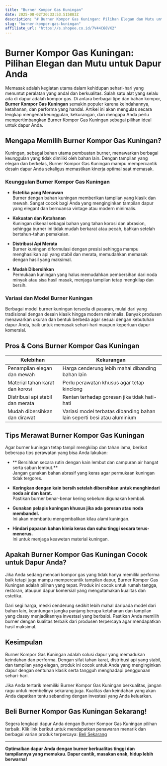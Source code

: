 ```yaml
---
title: "Burner Kompor Gas Kuningan"
date: 2025-08-02T20:33:53.515883Z
description: "# Burner Kompor Gas Kuningan: Pilihan Elegan dan Mutu untuk Dapur Anda..."
slug: "burner-kompor-gas-kuningan"
affiliate_url: "https://s.shopee.co.id/7V44C68VX2"
---
```

# Burner Kompor Gas Kuningan: Pilihan Elegan dan Mutu untuk Dapur Anda

Memasak adalah kegiatan utama dalam kehidupan sehari-hari yang menuntut peralatan yang andal dan berkualitas. Salah satu alat yang selalu ada di dapur adalah kompor gas. Di antara berbagai tipe dan bahan kompor, **Burner Kompor Gas Kuningan** semakin populer karena keindahannya, ketahanan, dan performa yang handal. Artikel ini akan mengulas secara lengkap mengenai keunggulan, kekurangan, dan mengapa Anda perlu mempertimbangkan Burner Kompor Gas Kuningan sebagai pilihan ideal untuk dapur Anda.

## Mengapa Memilih Burner Kompor Gas Kuningan?

Kuningan, sebagai bahan utama pembuatan burner, menawarkan berbagai keunggulan yang tidak dimiliki oleh bahan lain. Dengan tampilan yang elegan dan berkelas, Burner Kompor Gas Kuningan mampu mempercantik desain dapur Anda sekaligus memastikan kinerja optimal saat memasak.

### Keunggulan Burner Kompor Gas Kuningan

- **Estetika yang Menawan**  
  Burner dengan bahan kuningan memberikan tampilan yang klasik dan mewah. Sangat cocok bagi Anda yang menginginkan tampilan dapur yang elegant dan bernuansa vintage atau modern minimalis.

- **Kekuatan dan Ketahanan**  
  Kuningan dikenal sebagai bahan yang tahan korosi dan abrasion, sehingga burner ini tidak mudah berkarat atau pecah, bahkan setelah bertahun-tahun pemakaian.

- **Distribusi Api Merata**  
  Burner kuningan diformulasi dengan presisi sehingga mampu menghasilkan api yang stabil dan merata, memudahkan memasak dengan hasil yang maksimal.

- **Mudah Dibersihkan**  
  Permukaan kuningan yang halus memudahkan pembersihan dari noda minyak atau sisa hasil masak, menjaga tampilan tetap mengkilap dan bersih.

### Variasi dan Model Burner Kuningan

Berbagai model burner kuningan tersedia di pasaran, mulai dari yang tradisional dengan desain klasik hingga modern minimalis. Banyak produsen menawarkan ukuran dan bentuk berbeda agar sesuai dengan kebutuhan dapur Anda, baik untuk memasak sehari-hari maupun keperluan dapur komersial.

## Pros & Cons Burner Kompor Gas Kuningan

| Kelebihan | Kekurangan |
| --- | --- |
| Penampilan elegan dan mewah | Harga cenderung lebih mahal dibanding bahan lain |
| Material tahan karat dan korosi | Perlu perawatan khusus agar tetap kinclong |
| Distribusi api stabil dan merata | Rentan terhadap goresan jika tidak hati-hati |
| Mudah dibersihkan dan dirawat | Variasi model terbatas dibanding bahan lain seperti besi atau aluminium |

## Tips Merawat Burner Kompor Gas Kuningan

Agar burner kuningan tetap tampil mengkilap dan tahan lama, berikut beberapa tips perawatan yang bisa Anda lakukan:

- ** Bersihkan secara rutin dengan kain lembut dan campuran air hangat serta sabun lembut.**  
Jangan gunakan bahan abrasif yang keras agar permukaan kuningan tidak tergores.

- **Keringkan dengan kain bersih setelah dibersihkan untuk menghindari noda air dan karat.**  
Pastikan burner benar-benar kering sebelum digunakan kembali.

- **Gunakan pelapis kuningan khusus jika ada goresan atau noda membandel.**  
Ini akan membantu mengembalikan kilau alami kuningan.

- **Hindari paparan bahan kimia keras dan suhu tinggi secara terus-menerus.**  
Ini untuk menjaga keawetan material kuningan.

## Apakah Burner Kompor Gas Kuningan Cocok untuk Dapur Anda?

Jika Anda sedang mencari kompor gas yang tidak hanya memiliki performa baik tetapi juga mampu mempercantik tampilan dapur, Burner Kompor Gas Kuningan adalah pilihan yang tepat. Produk ini cocok untuk rumah tangga, restoran, ataupun dapur komersial yang mengutamakan kualitas dan estetika.

Dari segi harga, meski cenderung sedikit lebih mahal daripada model dari bahan lain, keuntungan jangka panjang berupa ketahanan dan tampilan yang classy menjadikannya investasi yang berbaloi. Pastikan Anda memilih burner dengan kualitas terbaik dari produsen terpercaya agar mendapatkan hasil maksimal.

## Kesimpulan

Burner Kompor Gas Kuningan adalah solusi dapur yang memadukan keindahan dan performa. Dengan sifat tahan karat, distribusi api yang stabil, dan tampilan yang elegan, produk ini cocok untuk Anda yang menginginkan dapur dengan sentuhan klasik serta tangguh menghadapi penggunaan sehari-hari.

Jika Anda tertarik memiliki Burner Kompor Gas Kuningan berkualitas, jangan ragu untuk membelinya sekarang juga. Kualitas dan keindahan yang akan Anda dapatkan tentu sebanding dengan investasi yang Anda keluarkan.

## Beli Burner Kompor Gas Kuningan Sekarang!

Segera lengkapi dapur Anda dengan Burner Kompor Gas Kuningan pilihan terbaik. Klik link berikut untuk mendapatkan penawaran menarik dan berbagai varian produk terpercaya: [Beli Sekarang](https://s.shopee.co.id/7V44C68VX2)

---

**Optimalkan dapur Anda dengan burner berkualitas tinggi dan tampilannya yang memukau. Dapur cantik, masakan enak, hidup lebih berwarna!**